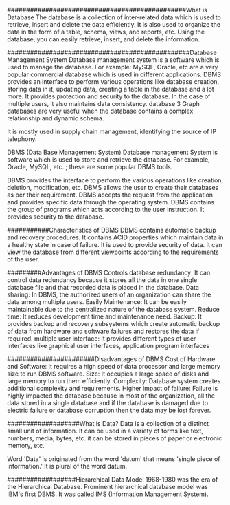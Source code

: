 ###############################################What is Database
The database is a collection of inter-related data which is used to retrieve, insert and delete the data efficiently.
It is also used to organize the data in the form of a table, schema, views, and reports, etc.
Using the database, you can easily retrieve, insert, and delete the information.

################################################Database Management System
Database management system is a software which is used to manage the database. For example: MySQL, Oracle, etc are a very 
popular commercial database which is used in different applications.
DBMS provides an interface to perform various operations like database creation, storing data in it, updating data, 
creating a table in the database and a lot more.
It provides protection and security to the database. In the case of multiple users, it also maintains data consistency.
database 3
Graph databases are very useful when the database contains a complex relationship and dynamic schema.

It is mostly used in supply chain management, identifying the source of IP telephony.

DBMS (Data Base Management System)
Database management System is software which is used to store and retrieve the database. For example, Oracle, MySQL, etc.
; these are some popular DBMS tools.

DBMS provides the interface to perform the various operations like creation, deletion, modification, etc.
DBMS allows the user to create their databases as per their requirement.
DBMS accepts the request from the application and provides specific data through the operating system.
DBMS contains the group of programs which acts according to the user instruction.
It provides security to the database.

###########Characteristics of DBMS
DBMS contains automatic backup and recovery procedures.
It contains ACID properties which maintain data in a healthy state in case of failure.
It is used to provide security of data.
It can view the database from different viewpoints according to the requirements of the user.

#########Advantages of DBMS
Controls database redundancy: It can control data redundancy because it stores all the data in one single database file and 
that recorded data is placed in the database.
Data sharing: In DBMS, the authorized users of an organization can share the data among multiple users.
Easily Maintenance: It can be easily maintainable due to the centralized nature of the database system.
Reduce time: It reduces development time and maintenance need.
Backup: It provides backup and recovery subsystems which create automatic backup of data from hardware and software failures
and restores the data if required.
multiple user interface: It provides different types of user interfaces like graphical user interfaces, application program 
interfaces

#######################Disadvantages of DBMS
Cost of Hardware and Software: It requires a high speed of data processor and large memory size to run DBMS software.
Size: It occupies a large space of disks and large memory to run them efficiently.
Complexity: Database system creates additional complexity and requirements.
Higher impact of failure: Failure is highly impacted the database because in most of the organization, all the data stored in 
a single database and if the database is damaged due to electric failure or database corruption then the data may be lost
forever.

###################What is Data?
Data is a collection of a distinct small unit of information. It can be used in a variety of forms like text, numbers, media,
bytes, etc. it can be stored in pieces of paper or electronic memory, etc.

Word 'Data' is originated from the word 'datum' that means 'single piece of information.' It is plural of the word datum.


##################Hierarchical Data Model
1968-1980 was the era of the Hierarchical Database. Prominent hierarchical database model was IBM's first DBMS. It was called
IMS (Information Management System).


